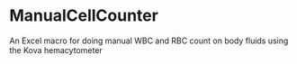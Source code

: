 # ManualCellCounter
An Excel macro for doing manual WBC and RBC count on body fluids using the Kova hemacytometer
